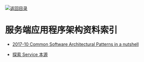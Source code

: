 [![返回目录](https://parg.co/UGo)](https://parg.co/b4z) 


 


 


 



# 服务端应用程序架构资料索引



- [2017-10 Common Software Architectural Patterns in a nutshell](https://parg.co/bD3)

- [探索 Service 本源](http://q.infoqstatic.com/ppt/service-origin-exploration.pdf) 

